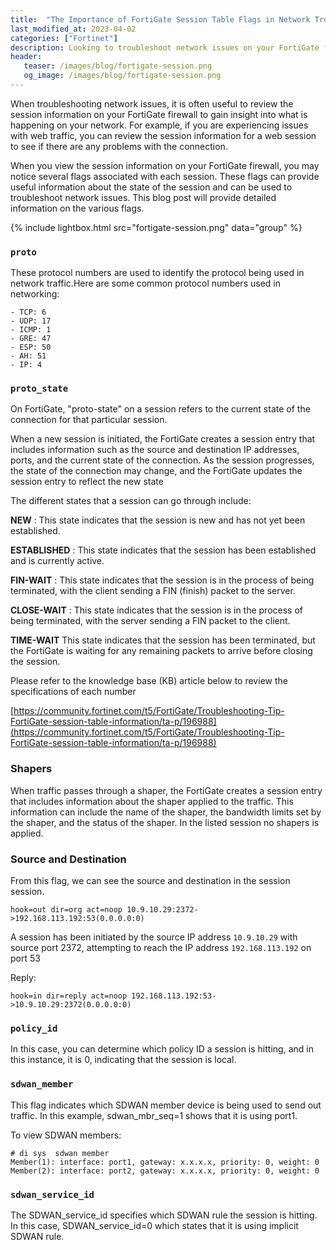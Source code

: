 ```yaml
---
title:  "The Importance of FortiGate Session Table Flags in Network Troubleshooting"
last_modified_at: 2023-04-02
categories: ["Fortinet"]
description: Looking to troubleshoot network issues on your FortiGate firewall? Gain valuable insights by reviewing the session table, which provides information about the state of each session passing through your firewall. This blog post delves into the various flags you may encounter, such as Proto and Proto_state, which indicate the protocol number being used and the current state of the connection for a given session. Other flags, such as Shapers, Source and Destination, Reply, Policy_id, SDWAN_member, and SDWAN_service_id, provide further details about the session and can be useful in diagnosing network issues. Learn more about these flags and how they can be used to troubleshoot network problems by checking out the provided knowledge base article.
header:
   teaser: /images/blog/fortigate-session.png
   og_image: /images/blog/fortigate-session.png
---
```


When troubleshooting network issues, it is often useful to review the session information on your FortiGate firewall to gain insight into what is happening on your network. For example, if you are experiencing issues with web traffic, you can review the session information for a web session to see if there are any problems with the connection.

When you view the session information on your FortiGate firewall, you may notice several flags associated with each session. These flags can provide useful information about the state of the session and can be used to troubleshoot network issues. This blog post will provide detailed information on the various flags.

{% include lightbox.html src="fortigate-session.png" data="group" %}

### `proto`

These protocol numbers are used to identify the protocol being used in network traffic.Here are some common protocol numbers used in networking:

```
- TCP: 6
- UDP: 17
- ICMP: 1
- GRE: 47
- ESP: 50
- AH: 51
- IP: 4
```
### `proto_state`

On FortiGate, "proto-state" on a session refers to the current state of the connection for that particular session.

When a new session is initiated, the FortiGate creates a session entry that includes information such as the source and destination IP addresses, ports, and the current state of the connection. As the session progresses, the state of the connection may change, and the FortiGate updates the session entry to reflect the new state

The different states that a session can go through include:

**NEW** : This state indicates that the session is new and has not yet been established.

**ESTABLISHED** : This state indicates that the session has been established and is currently active.

**FIN-WAIT** : This state indicates that the session is in the process of being terminated, with the client sending a FIN (finish) packet to the server.

**CLOSE-WAIT** : This state indicates that the session is in the process of being terminated, with the server sending a FIN packet to the client.

**TIME-WAIT**  This state indicates that the session has been terminated, but the FortiGate is waiting for any remaining packets to arrive before closing the session.

Please refer to the knowledge base (KB) article below to review the specifications of each number

[https://community.fortinet.com/t5/FortiGate/Troubleshooting-Tip-FortiGate-session-table-information/ta-p/196988](https://community.fortinet.com/t5/FortiGate/Troubleshooting-Tip-FortiGate-session-table-information/ta-p/196988)

### Shapers

When traffic passes through a shaper, the FortiGate creates a session entry that includes information about the shaper applied to the traffic. This information can include the name of the shaper, the bandwidth limits set by the shaper, and the status of the shaper. In the listed session no shapers is applied.

### Source and Destination

From this flag, we can see the source and destination in the session session.

`hook=out dir=org act=noop 10.9.10.29:2372->192.168.113.192:53(0.0.0.0:0) `

A session has been initiated by the source IP address `10.9.10.29` with source port 2372, attempting to reach the IP address `192.168.113.192` on port 53

Reply:

`hook=in dir=reply act=noop 192.168.113.192:53->10.9.10.29:2372(0.0.0.0:0)`

### `policy_id`

 In this case, you can determine which policy ID a session is hitting, and in this instance, it is 0, indicating that the session is local.

### `sdwan_member`

This flag indicates which SDWAN member device is being used to send out traffic. In this example, sdwan_mbr_seq=1 shows that it is using port1.

To view SDWAN members:

```
# di sys  sdwan member
Member(1): interface: port1, gateway: x.x.x.x, priority: 0, weight: 0
Member(2): interface: port2, gateway: x.x.x.x, priority: 0, weight: 0
```

### `sdwan_service_id`

The SDWAN_service_id specifies which SDWAN rule the session is hitting. In this case, SDWAN_service_id=0 which states that it is using implicit SDWAN rule.
